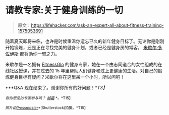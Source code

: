 # 请教专家:关于健身训练的一切

> 原文：<https://lifehacker.com/ask-an-expert-all-about-fitness-training-1575053691>

随着夏天即将来临，也许是时候重温你遗忘已久的新年健身目标了。无论你是刚刚开始锻炼，还是正在寻找完美的健身计划，或者已经是健身房的常客， [米歇尔·多佐伊斯](http://www.fitnessglo.com/teacher-36-Michelle-Dozois.html) 都将助你一臂之力。



米歇尔是一名拥有 [FitnessGlo](http://www.fitnessglo.com/) 的健身专家，她在一个由志同道合的女性组成的在线社区授课，并在过去的 15 年里帮助人们健身和过上更健康的生活。对自己的锻炼健身目标有疑问？米歇尔将在这里呆一个小时，所以问吧！

***Q&A 现在结束了。谢谢你所有的好问题！**T3】*

<small>*有你想见的专家参与吗？*</small> [<small>*邮箱*</small>](mailto:andy@lifehacker.com) <small>*。*T15】</small>

<small>*照片由*</small>[<small>*Pressmaster*</small>](http://www.shutterstock.com/pic-122659357/stock-photo-close-up-of-torso-of-female-holding-barbells.html)<small>*(Shutterstock)拍摄。*T15】</small>